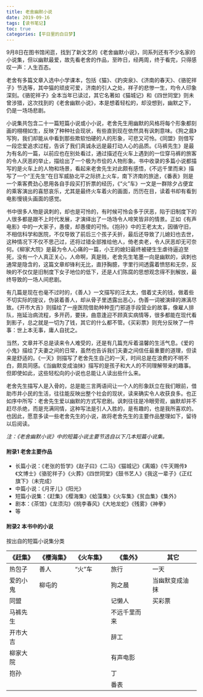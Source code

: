 ```yaml
---
title: 老舍幽默小说
date: 2019-09-16
tags: [读书笔记]
toc: true
categories: [平日里的白日梦]
---
```


9月8日在图书馆闲逛，找到了新文艺的《老舍幽默小说》，同系列还有不少名家的小说集，但以幽默最爱，故先看老舍的作品，至昨日，经两周，终于看完，只得感叹一声：人生百态。

老舍有多篇文章入选中小学课本，包括《猫》、《趵突泉》、《济南的春天》、《骆驼祥子》节选等，其中猫的顽皮可爱，济南的引人之处，祥子的悲惨一生，均令人印象深刻。《骆驼祥子》全本当年已读过，其它名著如《猫城记》和《四世同堂》则未曾涉猎，这次找到的《老舍幽默小说》，本是想着轻松的，却没想到，幽默之下，仍是一场场悲剧。

小说集共包含二十一篇短篇小说或小小说，老舍先生用幽默的风格将每个形象都刻画的栩栩如生，反映了种种社会现状，有些直到现在依然具有讽刺意味。《狗之晨》写狗，我们却能从中看到那些欺软怕硬的人的形象，可悲又可怜。《同盟》则借写一段恋爱追求过程，告诉了我们真诚永远是最打动人心的品质。《马裤先生》是最为有名的一篇，以前应也在别处看过，通过描述在火车上遇到的一位穿马裤的旅客的令人厌恶的举止，描绘出了一个极为市侩的人物形象。书中收录的多篇小说都描写的是火车上的人物和场景，看起来老舍先生对此颇有感悟，《不远千里而来》描写了一个“王先生”在日军威胁北平之际挤上火车，南下济南的旅途，《番表》则是一个乘客费劲心思用各自手段买打折票的经历，《“火”车》一文是一群除夕占便宜的乘客演出的喜怒哀乐，尤其是最终火车着火的画面，历历在目，读着书却有看到电影慢镜头画面的感觉。

书中很多人物是讽刺的，却也是可怜的，有时候可怜会多于厌恶，陷于旧制度下的人很多都是跟不上时代发展，才演绎出了一场场令人啼笑皆非的情景。正如《有声电影》中的一大家子，愚傻，却愚傻的可怜。《抱孙》中的王老太太，因循守旧，不相信科学和医院，不仅导致了前后三个孩子夭折，最后还导致了儿媳妇也去世，这种情况下不仅不思己过，还将过错全部推给他人，倚老卖老，令人厌恶却无可奈何。《柳家大院》是最为令人心痛的一篇，小王的媳妇最终被硬生生虐待逼迫至死，没有一个人真正关心，人命啊，真是贱，老舍先生笔墨一向是幽默的，讽刺也通常是隐含的，这篇文章却锋利无比，直抒胸臆，字里行间透露着愤怒和无奈，反映的不仅仅是旧制度下女子地位的低下，还是人们陈腐的思想观念得不到解放，最终导致的一场人间悲剧。

有几篇是现在也毫不过时的，《善人》一文描写的汪太太，借着丈夫的钱，做着些不切实际的提议，伪装着善人，却从骨子里透露出恶心，伪善一词被演绎的淋漓尽致。《开市大吉》则描绘了一座医院借助种种歪门邪道手段营业的故事，像雇人排队，拖延治病流程，多开药，要挟，曲意逢迎不顾真实病情等，很多都能在现代看到影子，总之就是一切为了钱，其它的什么都不管。《买彩票》则充分反映了一件事：世上本无事，庸人自扰之。

当然，文章并不总是读来令人难受的，还是有几篇充斥着温馨的生活气息。《爱的小鬼》描绘了夫妻之间的日常，虽然也告诉我们夫妻之间信任最重要的道理，但读来是舒适的。《一天》则描写了老舍先生自己的一天，时间总是在浪费的不明不白，颇具同感。《当幽默变成油抹》描写的是孩子和大人的不同理解带来的趣事。但即使如此，这些轻松向的小说也总能让人读出些什么来。

老舍先生描写人是入骨的，总是能三言两语间让一个人的形象跃立在我们眼前，借助市井小民的生活，往往能反映出整个社会的现状，读来确实令人收获良多。也正如序中所写：老舍先生爱以幽默的方式写悲剧。讽刺往往是冷眼旁观，幽默却并不赶尽杀绝，而是充满同情，这种写法是引人入胜的，是有趣的，也是我所喜欢的。也因此，愿意多读一些老舍先生的小说，故将老舍先生的主要作品整理如下，留待以后阅读。

*注：《老舍幽默小说》中的短篇小说主要节选自以下几本短篇小说集。*

#### 附录1 老舍主要作品

- 长篇小说：《老张的哲学》《赵子曰》《二马》《猫城记》《离婚》《牛天赐传》《文博士》《骆驼祥子》《火葬》《四世同堂》《鼓书艺人》《我这一辈子》《正红旗下》（未完成）
- 中篇小说：《月牙儿》《阳光》
- 短篇小说集：《赶集》《樱海集》《蛤藻集》《火车集》《贫血集》《集外》
- 剧本：《茶馆》《龙须沟》《桃李春风》《大地龙蛇》《残雾》《神拳》
- 等

#### 附录2 本书中的小说

按出自的短篇小说集分类

| 《赶集》 | 《樱海集》 | 《火车集》 | 《集外》     | 其它           |
| -------- | ---------- | ---------- | ------------ | -------------- |
| 热包子   | 善人       | “火”车     | 旅行         | 一天           |
| 爱的小鬼 | 柳屯的     |            | 狗之晨       | 当幽默变成油抹 |
| 同盟     |            |            | 记懒人       | 买彩票         |
| 马裤先生 |            |            | 不远千里而来 |                |
| 开市大吉 |            |            | 辞工         |                |
| 柳家大院 |            |            | 有声电影     |                |
| 抱孙     |            |            | 丁           |                |
|          |            |            | 番表         |                |

